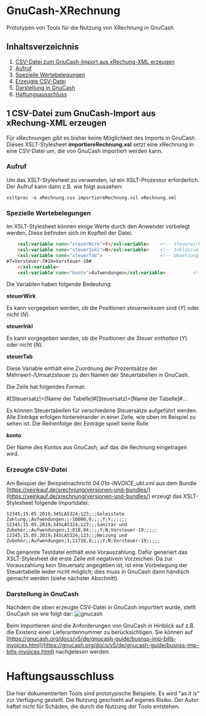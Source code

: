 # GnuCash-XRechnung
Prototypen von Tools für die Nutzung von XRechnung in GnuCash


## Inhaltsverzeichnis
1. [CSV-Datei zum GnuCash-Import aus xRechung-XML erzeugen](#1-csv-datei-zum-gnucash-import-aus-xrechung-xml-erzeugen)
2. [Aufruf](#aufruf)
3. [Spezielle Wertebelegungen](#spezielle-wertebelegungen)
4. [Erzeugte CSV-Datei](#erzeugte-csv-datei)
5. [Darstellung in GnuCash](#darstellung-in-gnucash)
6. [Haftungsausschluss](#haftungsausschluss)

## 1 CSV-Datei zum GnuCash-Import aus xRechung-XML erzeugen

Für xRechnungen gibt es bisher keine Möglichkeit des Imports in GnuCash. Dieses XSLT-Stylesheet **importiereRechnung.xsl** setzt eine xRechnung in eine CSV-Datei um, die von GnuCash importiert werden kann.

### Aufruf
Um das XSLT-Stylesheet zu verwenden, ist ein XSLT-Prozessor erforderlich. Der Aufruf kann dann z.B. wie folgt aussehen:

`xsltproc -o xRechnung.csv importiereRechnung.xsl xRechnung.xml `

### Spezielle Wertebelegungen

Im XSLT-Stylesheet können einige Werte durch den Anwender vorbelegt werden. Diese befinden sich im Kopfteil der Datei.

```html
    <xsl:variable name="steuerWirk">Y</xsl:variable>    <!-- Steuerwirksam? Y (für Ja) oder N  -->
    <xsl:variable name="steuerInkl">N</xsl:variable>    <!-- Inklusive Steuer Y (für Ja) oder N  -->
    <xsl:variable name="steuerTab">                     <!-- Umsetzung von Steuerwert auf Steuertabelle. Format: #[Steuersatz]=[Name der Tabelle]#... -->
#7=Vorsteuer-7#19=Vorsteuer-19#
    </xsl:variable>
    <xsl:variable name="konto">Aufwendungen</xsl:variable>          <!-- Names des Kontos auf das die Rechnung gebucht werden soll -->
```
Die Variablen haben folgende Bedeutung:

**steuerWirk**

Es kann vorgegeben werden, ob die Positionen *steuerwirksam* sind (*Y*) oder nicht (*N*).

**steuerInkl**

Es kann vorgegeben werden, ob die Positionen die *Steuer enthalten* (*Y*) oder nicht (*N*).

**steuerTab**

Diese Variable enthält eine Zuordnung der Prozentsätze der Mehrwert-/Umsatzsteuer zu den Namen der Steuertabellen in GnuCash.

Die Zeile hat folgendes Format:

#[Steuersatz]=[Name der Tabelle]#[Steuersatz]=[Name der Tabelle]#...

Es können Steuertabellen für verschiedene Steuersätze aufgeführt werden. Alle Einträge erfolgen hintereinander in einer Zeile, wie oben im Beispiel zu sehen ist. Die Reihenfolge der Einträge spielt keine Rolle

**konto**

Der Name des Kontos aus GnuCash, auf das die Rechnung eingetragen wird. 

### Erzeugte CSV-Datei 

Am Beispiel der Beispielnachricht *04.01a-INVOICE_ubl.xml* aus dem Bundle [https://xeinkauf.de/xrechnung/versionen-und-bundles/](https://xeinkauf.de/xrechnung/versionen-und-bundles/) erzeugt das XSLT-Stylesheet folgende Importdatei:

`12345;15.05.2019;345LA5324;123;;;Geleistete Zahlung;;Aufwendungen;;-10000,0;;;;Y;Y;;;;;;`
`12345;15.05.2019;345LA5324;123;;;Sanitär und Zubehör;;Aufwendungen;1;818,04;;;;Y;N;Vorsteuer-19;;;;;`
`12345;15.05.2019;345LA5324;123;;;Heizung und Zubehör;;Aufwendungen;1;11718,8;;;;Y;N;Vorsteuer-19;;;;;`

Die genannte Testdatei enthält eine Vorauszahlung. Dafür generiert das XSLT-Stylesheet die erste Zeile mit negativem Vorzeichen. Da zur Vorauszahlung kein Steuersatz angegeben ist, ist eine Vorbelegung der Steuertabelle leider nicht möglich; dies muss in GnuCash dann händisch gemacht werden (siehe nächster Abschnitt).

### Darstellung in GnuCash
Nachdem die oben erzeugte CSV-Datei in GnuCash importiert wurde, stellt GnuCash sie wie folgt dar:
![gnucash](https://github.com/user-attachments/assets/cbf75186-5c5b-425a-a5be-0a30da03d06d)

Beim Importieren sind die Anforderungen von GnuCash in Hinblick auf z.B. die Existenz einer Lieferantennummer zu berücksichtigen. Sie können auf [https://gnucash.org/docs/v5/de/gnucash-guide/busnss-imp-bills-invoices.html](https://gnucash.org/docs/v5/de/gnucash-guide/busnss-imp-bills-invoices.html) nachgelesen werden.


# Haftungsausschluss

Die hier dokumentierten Tools sind prototypische Beispiele. Es wird "as it is" zur Verfügung gestellt. Die Nutzung geschieht auf eigenes Risiko. Der Autor haftet nicht für Schäden, die durch die Nutzung der Tools entstehen.
